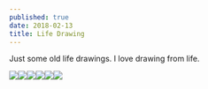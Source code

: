 ```yaml
---
published: true
date: 2018-02-13
title: Life Drawing
---
```

Just some old life drawings. I love drawing from life.

![](/uploads/IMG_9702.JPG)![](/uploads/IMG_9692.JPG)![](/uploads/IMG_9693.JPG)![](/uploads/IMG_9694.JPG)![](/uploads/IMG_9700.JPG)![](/uploads/IMG_9701.JPG)